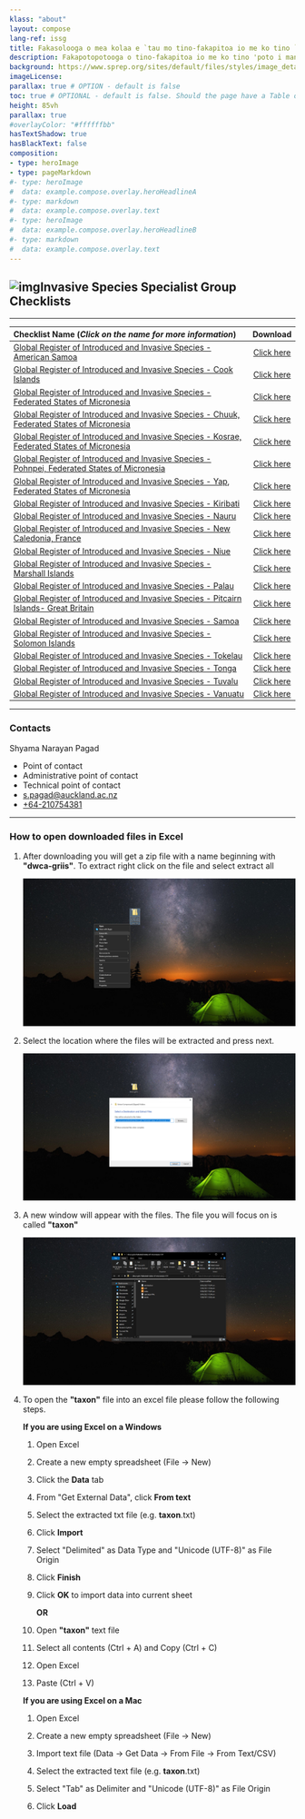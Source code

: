 ```yaml
---
klass: "about"
layout: compose
lang-ref: issg
title: Fakasolooga o mea kolaa e `tau mo tino-fakapitoa io me ko tino `poto i manu mo lakau fakamasei a mea ola
description: Fakapotopotooga o tino-fakapitoa io me ko tino 'poto i manu mo lakau fakamasei a mea ola, se maga o te Fakapotopotoga o Fakasaooga o Mea Ola, mai lalo o te Fakapotopotooga lasi o te Lalolagi i Puipuiiga o te Naatula. Se fakapotopotooga telaa e atamai i feituu faka-saenisi mo tulafono e uiga ki manu/ lakau fakamasei mea ola. 
background: https://www.sprep.org/sites/default/files/styles/image_detai_670_400_/public/images/news/SAM1%20Matafaa%20Mangrove%20Conservation%20Area%2C%20Upolu%2C%20Samoa%20%C2%A9%20S.%20Chape.jpg?itok=8jCOpCnW
imageLicense: 
parallax: true # OPTION - default is false
toc: true # OPTIONAL - default is false. Should the page have a Table of Contents
height: 85vh
parallax: true
#overlayColor: "#ffffffbb"
hasTextShadow: true
hasBlackText: false
composition:
- type: heroImage
- type: pageMarkdown
#- type: heroImage
#  data: example.compose.overlay.heroHeadlineA
#- type: markdown
#  data: example.compose.overlay.text
#- type: heroImage
#  data: example.compose.overlay.heroHeadlineB
#- type: markdown
#  data: example.compose.overlay.text
---
```


## ![img](https://api.gbif.org/v1/image/unsafe/http%3A%2F%2Fwww.issg.org%2Fpicts%2Fissg_logo.gif)Invasive Species Specialist Group Checklists

------

| Checklist Name   (*Click on the name for more information*)  |                        Download                          |
| :----------------------------------------------------------- | :----------------------------------------------------------: |
| [Global Register of Introduced and Invasive Species - American Samoa](https://www.gbif.org/dataset/61e1cb71-4e14-4b36-9e4c-72db90c1210a) | [Click here](https://cloud.gbif.org/griis/archive.do?r=american-samoa_griis_gbif) |
| [Global Register of Introduced and Invasive Species - Cook Islands](https://www.gbif.org/dataset/85183816-d5ea-460c-81fa-e934ceacae10) | [Click here](https://cloud.gbif.org/griis/archive.do?r=griis-gbif-cook-islands) |
| [Global Register of Introduced and Invasive Species - Federated States of Micronesia](https://www.gbif.org/dataset/e1459ba8-561c-4be1-9ede-c31d16c3ef87) | [Click here](https://cloud.gbif.org/griis/archive.do?r=griis-federated-states-of-micronesia) |
| [Global Register of Introduced and Invasive Species - Chuuk, Federated States of Micronesia](https://www.gbif.org/dataset/11891f2f-3cd7-4d13-a340-8041295af072) | [Click here](https://cloud.gbif.org/griis/archive.do?r=fem_chuuk-griis-gbif) |
| [Global Register of Introduced and Invasive Species - Kosrae, Federated States of Micronesia](https://www.gbif.org/dataset/3c188f76-6053-4747-b6e6-45484f112a20) | [Click here](https://cloud.gbif.org/griis/archive.do?r=federated_states_of_micronesia_kosrae-griis) |
| [Global Register of Introduced and Invasive Species - Pohnpei, Federated States of Micronesia](https://www.gbif.org/dataset/09d0256f-a986-4fee-9252-819ff12069e1) | [Click here](https://cloud.gbif.org/griis/archive.do?r=griis-federated_states_of_micornesia-pohnpei) |
| [Global Register of Introduced and Invasive Species - Yap, Federated States of Micronesia](https://www.gbif.org/dataset/4d57dd28-77f1-46c9-8054-2c92329eefbe) | [Click here](https://cloud.gbif.org/griis/archive.do?r=federated_states_of_micronesia_yap_griis_gbif) |
| [Global Register of Introduced and Invasive Species - Kiribati](https://www.gbif.org/dataset/2e76af52-48a9-4b89-81b8-441860dbed9e) | [Click here](https://cloud.gbif.org/griis/archive.do?r=griis-kiribati) |
| [Global Register of Introduced and Invasive Species - Nauru](https://www.gbif.org/dataset/f83db6d8-9849-4554-9d78-375bce27660f) | [Click here](https://cloud.gbif.org/griis/archive.do?r=griis-nauru) |
| [Global Register of Introduced and Invasive Species - New Caledonia, France](https://www.gbif.org/dataset/e8f1f791-d6fd-4ae7-aa49-3cc95a2d60a4) | [Click here](https://cloud.gbif.org/griis/archive.do?r=griis-new-caledonia) |
| [Global Register of Introduced and Invasive Species - Niue](https://www.gbif.org/dataset/7a636a97-aab5-48b1-82fd-55ee4d94ad53) | [Click here](https://cloud.gbif.org/griis/archive.do?r=niue_griis_gbif) |
| [Global Register of Introduced and Invasive Species - Marshall Islands](https://www.gbif.org/dataset/51f5af06-7176-4ec1-b86e-776d11bc49c8) | [Click here](https://cloud.gbif.org/griis/archive.do?r=griis-marshall-islands) |
| [Global Register of Introduced and Invasive Species - Palau](https://www.gbif.org/dataset/f7aa0922-0923-461c-9bfb-caacc7ede5d7) | [Click here](https://cloud.gbif.org/griis/archive.do?r=palau_griis_gbif) |
| [Global Register of Introduced and Invasive Species - Pitcairn Islands- Great Britain](https://www.gbif.org/dataset/e91a6451-c247-4bf6-a6de-d53ce0b30852) | [Click here](https://cloud.gbif.org/griis/archive.do?r=pitcairn_islands_griis) |
| [Global Register of Introduced and Invasive Species - Samoa](https://www.gbif.org/dataset/e4942a44-e352-4113-8a49-f91a97281b1d) | [Click here](https://cloud.gbif.org/griis/archive.do?r=samoa_griis_gbif) |
| [Global Register of Introduced and Invasive Species - Solomon Islands](https://www.gbif.org/dataset/27b457b5-198a-4d84-b1a8-d4c5b3f0ce2f) | [Click here](https://cloud.gbif.org/griis/archive.do?r=solomon_islands_griis) |
| [Global Register of Introduced and Invasive Species - Tokelau](https://www.gbif.org/dataset/b2e5f15d-44e2-480d-b68c-c6d0627288f2) | [Click here](https://cloud.gbif.org/griis/archive.do?r=griis-tokelau) |
| [Global Register of Introduced and Invasive Species - Tonga](https://www.gbif.org/dataset/828f8713-6462-465c-b35f-25e4800e3881) | [Click here](https://cloud.gbif.org/griis/archive.do?r=tonga_griis_gbif) |
| [Global Register of Introduced and Invasive Species - Tuvalu](https://www.gbif.org/dataset/9df5cb8b-c433-47b3-b077-d6f09c0c7aaa) | [Click here](https://cloud.gbif.org/griis/archive.do?r=griis-tuvalu) |
| [Global Register of Introduced and Invasive Species - Vanuatu](https://www.gbif.org/dataset/cec980b2-63d3-4a38-a70a-3af3e6b7e6f5) | [Click here](https://cloud.gbif.org/griis/archive.do?r=vanuatu-griis-gbif) |

------

### Contacts

Shyama Narayan Pagad

- Point of contact 
- Administrative point of contact 
- Technical point of contact
- [s.pagad@auckland.ac.nz](mailto:s.pagad@auckland.ac.nz)
- [+64-210754381](unsafe:tel:+64-210754381)

------

### How to open downloaded files in Excel

1. After downloading you will get a zip file with a name beginning with **"dwca-griis"**. To extract right click on the file and select extract all

   ![1](/assets/images/Open-files-to-excel/1.png)

2. Select the location where the files will be extracted and press next.

   ![2](/assets/images/Open-files-to-excel/2.png)

3. A new window will appear with the files. The file you will focus on is called **"taxon"**

   ![3](/assets/images/Open-files-to-excel/3.png)

4. To open the **"taxon"** file into an excel file please follow the following steps.

   **If you are using Excel on a Windows**

   1. Open Excel
   
   2. Create a new empty spreadsheet (File → New)
   
   3. Click the **Data** tab
   
   4. From "Get External Data", click **From text**
   
   5. Select the extracted txt file (e.g. **taxon**.txt)

   6. Click **Import**

   7. Select "Delimited" as Data Type and "Unicode (UTF-8)" as File Origin

   8. Click **Finish**

   9. Click **OK** to import data into current sheet

      **OR**

   1. Open **"taxon"** text file
   2. Select all contents (Ctrl + A) and Copy (Ctrl + C)
   3. Open Excel
   4. Paste (Ctrl + V)
   
   **If you are using Excel on a Mac**
   
   1. Open Excel
   
   2. Create a new empty spreadsheet (File → New)
   
   3. Import text file (Data → Get Data → From File → From Text/CSV)
   
   4. Select the extracted text file (e.g. **taxon**.txt)
   
   5. Select "Tab" as Delimiter and "Unicode (UTF-8)" as File Origin
   
   6. Click **Load**
   
      
